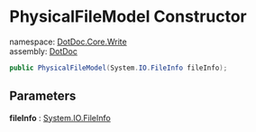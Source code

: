 ﻿# PhysicalFileModel Constructor

namespace: [DotDoc\.Core\.Write](../../DotDoc.Core.Write.md)<br />
assembly: [DotDoc](../../../DotDoc.md)



```csharp
public PhysicalFileModel(System.IO.FileInfo fileInfo);
```

## Parameters

__fileInfo__ : [System\.IO\.FileInfo](https://docs.microsoft.com/ja-jp/dotnet/api/System.IO.FileInfo)



